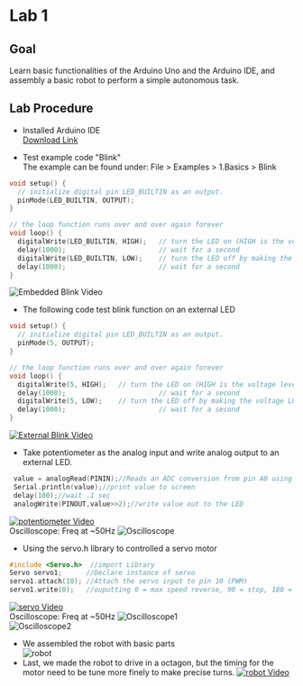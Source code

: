 # Lab 1

## Goal
Learn basic functionalities of the Arduino Uno and the Arduino IDE, and assembly a basic robot to perform a simple autonomous task.

## Lab Procedure

 - Installed Arduino IDE  
[Download Link](https://www.arduino.cc/en/Main/Software)

 - Test example code "Blink"  
 The example can be found under: File > Examples > 1.Basics > Blink  
```C
void setup() {
  // initialize digital pin LED_BUILTIN as an output.
  pinMode(LED_BUILTIN, OUTPUT);
}

// the loop function runs over and over again forever
void loop() {
  digitalWrite(LED_BUILTIN, HIGH);   // turn the LED on (HIGH is the voltage level)
  delay(1000);                       // wait for a second
  digitalWrite(LED_BUILTIN, LOW);    // turn the LED off by making the voltage LOW
  delay(1000);                       // wait for a second
}
```  
![Embedded Blink Video](https://www.youtube.com/watch?v=gp3k0bbmByw&index=5&list=PLsmnUvbbrDnUrtgCasNMCRTeo7MZhXyRG&index=5)  
 - The following code test blink function on an external LED  
```C
void setup() {
  // initialize digital pin LED_BUILTIN as an output.
  pinMode(5, OUTPUT);
}

// the loop function runs over and over again forever
void loop() {
  digitalWrite(5, HIGH);   // turn the LED on (HIGH is the voltage level)
  delay(1000);                       // wait for a second
  digitalWrite(5, LOW);    // turn the LED off by making the voltage LOW
  delay(1000);                       // wait for a second
}
```  
[![External Blink Video](./docs/image/1_1.jpg)](https://www.youtube.com/watch?v=rXavyW0d1EY&index=6&list=PLsmnUvbbrDnUrtgCasNMCRTeo7MZhXyRG&index=4)  
 - Take potentiometer as the analog input and write analog output to an external LED.  
 ```C
  value = analogRead(PININ);//Reads an ADC conversion from pin A0 using default settings for the ADC.
  Serial.println(value);//print value to screen
  delay(100);//wait .1 sec
  analogWrite(PINOUT,value>>2);//write value out to the LED
 ```  
 [![potentiometer Video](./docs/image/1_4.jpg)](https://www.youtube.com/watch?v=vbGv5mdMXzc&list=PLsmnUvbbrDnUrtgCasNMCRTeo7MZhXyRG&index=3)  
 Oscilloscope: Freq at ~50Hz
 ![Oscilloscope](./docs/image/1_7.jpg)  
 - Using the servo.h library to controlled a servo motor
 ```C
 #include <Servo.h>  //import Library
Servo servo1;      //Declare instance of servo
servo1.attach(10); //Attach the servo input to pin 10 (PWM)
servo1.write(0);   //ouputting 0 = max speed reverse, 90 = stop, 180 = max speed forward
```  
[![servo Video](./docs/image/1_6.jpg)](https://www.youtube.com/watch?v=vbGv5mdMXzc&list=PLsmnUvbbrDnUrtgCasNMCRTeo7MZhXyRG&index=1)  
Oscilloscope: Freq at ~50Hz
![Oscilloscope1](./docs/image/1_8.jpg)  
![Oscilloscope2](./docs/image/1_9.jpg)  
 - We assembled the robot with basic parts  
![robot](./docs/image/1_10.jpg)  
 - Last, we made the robot to drive in a octagon, but the timing for the motor need to be tune more finely to make precise turns.
 [![robot Video](./docs/image/1_6.jpg)]()  
